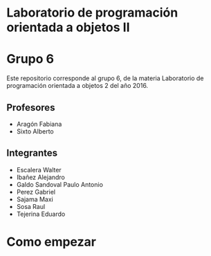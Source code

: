 Laboratorio de programación orientada a objetos II
==================================================

# Grupo 6

Este repositorio corresponde al grupo 6, de la materia Laboratorio de programación orientada a objetos 2 del año 2016.

Profesores
----------

+ Aragón Fabiana
+ Sixto Alberto


Integrantes
-----------

+ Escalera Walter
+ Ibañez Alejandro
+ Galdo Sandoval Paulo Antonio
+ Perez Gabriel
+ Sajama Maxi
+ Sosa Raul
+ Tejerina Eduardo


# Como empezar


